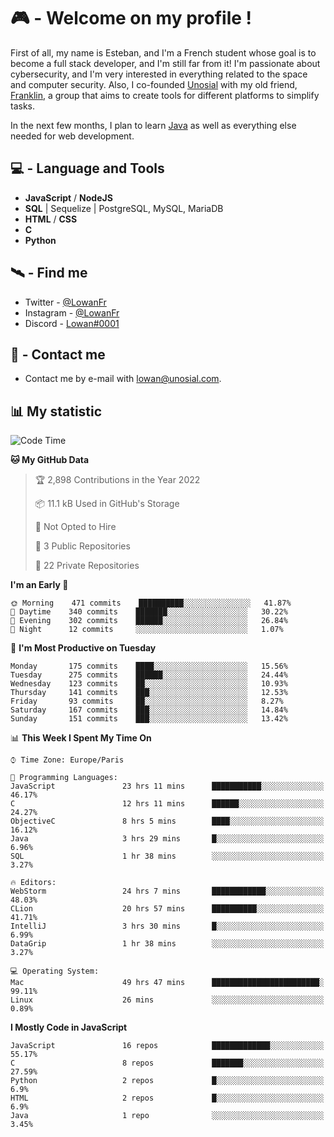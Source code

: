 # 🎮 - Welcome on my profile !
First of all, my name is Esteban, and I'm a French student whose goal is to become a full stack developer, and I'm still far from it!
I'm passionate about cybersecurity, and I'm very interested in everything related to the space and computer security.
Also, I co-founded [Unosial](https://github.com/Unosial) with my old friend, [Franklin](https://github.com/AbaFranklin/), a group that aims to create tools for different platforms to simplify tasks. 

In the next few months, I plan to learn [Java](https://www.java.com/) as well as everything else needed for web development.




## 💻 - Language and Tools
- **JavaScript** / **NodeJS**
- **SQL** | Sequelize | PostgreSQL, MySQL, MariaDB
- **HTML** / **CSS**
- **C**
- **Python**

## 🛰️ - Find me

 - Twitter - [@LowanFr](https://twitter.com/LowanFr/)
 - Instagram - [@LowanFr](https://instagram.com/LowanFr)
 - Discord -  [Lowan#0001](https://unosial.bio/Lowan)
 
## 📡 - Contact me
 - Contact me by e-mail with [lowan@unosial.com](mailto:lowan@unosial.com).

## 📊 My statistic
<!--START_SECTION:waka-->
![Code Time](http://img.shields.io/badge/Code%20Time-159%20hrs%2016%20mins-blue)

**🐱 My GitHub Data** 

> 🏆 2,898 Contributions in the Year 2022
 > 
> 📦 11.1 kB Used in GitHub's Storage 
 > 
> 🚫 Not Opted to Hire
 > 
> 📜 3 Public Repositories 
 > 
> 🔑 22 Private Repositories  
 > 
**I'm an Early 🐤** 

```text
🌞 Morning    471 commits    ██████████░░░░░░░░░░░░░░░   41.87% 
🌆 Daytime    340 commits    ███████░░░░░░░░░░░░░░░░░░   30.22% 
🌃 Evening    302 commits    ██████░░░░░░░░░░░░░░░░░░░   26.84% 
🌙 Night      12 commits     ░░░░░░░░░░░░░░░░░░░░░░░░░   1.07%

```
📅 **I'm Most Productive on Tuesday** 

```text
Monday       175 commits    ████░░░░░░░░░░░░░░░░░░░░░   15.56% 
Tuesday      275 commits    ██████░░░░░░░░░░░░░░░░░░░   24.44% 
Wednesday    123 commits    ██░░░░░░░░░░░░░░░░░░░░░░░   10.93% 
Thursday     141 commits    ███░░░░░░░░░░░░░░░░░░░░░░   12.53% 
Friday       93 commits     ██░░░░░░░░░░░░░░░░░░░░░░░   8.27% 
Saturday     167 commits    ███░░░░░░░░░░░░░░░░░░░░░░   14.84% 
Sunday       151 commits    ███░░░░░░░░░░░░░░░░░░░░░░   13.42%

```


📊 **This Week I Spent My Time On** 

```text
⌚︎ Time Zone: Europe/Paris

💬 Programming Languages: 
JavaScript               23 hrs 11 mins      ███████████░░░░░░░░░░░░░░   46.17% 
C                        12 hrs 11 mins      ██████░░░░░░░░░░░░░░░░░░░   24.27% 
ObjectiveC               8 hrs 5 mins        ████░░░░░░░░░░░░░░░░░░░░░   16.12% 
Java                     3 hrs 29 mins       █░░░░░░░░░░░░░░░░░░░░░░░░   6.96% 
SQL                      1 hr 38 mins        ░░░░░░░░░░░░░░░░░░░░░░░░░   3.27%

🔥 Editors: 
WebStorm                 24 hrs 7 mins       ████████████░░░░░░░░░░░░░   48.03% 
CLion                    20 hrs 57 mins      ██████████░░░░░░░░░░░░░░░   41.71% 
IntelliJ                 3 hrs 30 mins       █░░░░░░░░░░░░░░░░░░░░░░░░   6.99% 
DataGrip                 1 hr 38 mins        ░░░░░░░░░░░░░░░░░░░░░░░░░   3.27%

💻 Operating System: 
Mac                      49 hrs 47 mins      ████████████████████████░   99.11% 
Linux                    26 mins             ░░░░░░░░░░░░░░░░░░░░░░░░░   0.89%

```

**I Mostly Code in JavaScript** 

```text
JavaScript               16 repos            █████████████░░░░░░░░░░░░   55.17% 
C                        8 repos             ███████░░░░░░░░░░░░░░░░░░   27.59% 
Python                   2 repos             █░░░░░░░░░░░░░░░░░░░░░░░░   6.9% 
HTML                     2 repos             █░░░░░░░░░░░░░░░░░░░░░░░░   6.9% 
Java                     1 repo              ░░░░░░░░░░░░░░░░░░░░░░░░░   3.45%

```



<!--END_SECTION:waka-->
